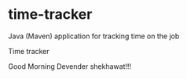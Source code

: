 # time-tracker
Java (Maven) application for tracking time on the job

Time tracker

Good Morning Devender shekhawat!!!
